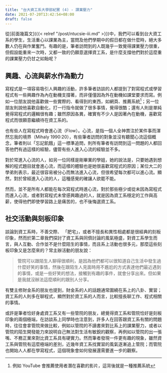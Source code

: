 ```yaml
---
title: "台大資工系大學部紀實 (4) - 課業壓力"
date: 2021-07-20T13:42:54+08:00
draft: false
---
```


從[前面幾篇文]({{< relref "/post/ntucsie-iii.md" >}})中，我們可以看到台大資工系的學生，生活重心以課業為主，當問及他們學期中的假日都在做什麼時，絕大多數人仍在與作業奮鬥。有趣的是，筆者訪問到的人既幾乎一致覺得課業壓力很重，但假設能重來一次時，又都一致的仍願意選擇資工系，是什麼支撐他們對於這麼重的課業壓力仍甘之如飴呢？

## 興趣、心流與薪水作為動力

寫程式是一項容易吸引人興趣的活動，許多筆者訪談的人都提到了對寫程式或學習程式有一些興趣作為內在動機支撐著，而非僅僅因為外在動機如課堂要求而寫。例如一位朋友說他喜歡做一些實際的、看得到的東西，如網頁、推薦系統[^1]；另一位朋友則說他喜歡自動化，打一行指令就做了很多事情，覺得很酷；還有人則是單純覺得寫程式的邏輯很有趣；雖然原因各異，確實有不少人是因著內在動機，喜歡寫程式而很願意繼續待在資工系的。

也有些人在寫程式時會進心流（Flow）。心流，是指一個人全神貫注於某件事而渾然忘我的境界（Mihaly 1990:20），有些筆者訪問的對象並沒有聽聞心流這個概念，筆者則以「忘記飢餓」這一標準追問，則所有筆者有訪問到這一問題的人都回答他們有過這樣的經驗，儘管有些人進入心流的經驗並不多。

對於常進入心流的人，如另一位同樣是剛畢業的學姐，她的說法是，只要她遇到想解的程式題目就會進心流，而這樣的體驗也是她很喜歡寫程式的原因；某位大二的學弟則表示，最近很容易被分心而無法進入心流，但很希望每次都可以進心流。顯然，對於曾經進入心流的人，這種感覺的確讓人欲罷不能。

然而，並不是所有人都能在每次寫程式時進心流，對於那些極少或從未因為寫程式而進入心流，或者對寫程式未曾感興趣過的人，就是因為資工系穩定的工作與高薪，使得他們即使學習路上是痛苦的，也不後悔選資工系。

## 社交活動與刻板印象

談論到資工系時，不善交際、 「肥宅」，或者不擅長和異性相處都是很經典的刻板印象，然而於第二章我們探討了資工系與同儕討論的風氣極盛，對資工系學生而言，與人互動、合作並不是什麼陌生的事情，而且系上活動也很多元，那麼這些刻板印象又是怎麼來的？常主辦活動的朋友說：

> 管院可以跟陌生人聊得很順利，是因為他們都可以很知道自己生活中發生過什麼好笑的事情，然後在跟陌生人見面時用不尷尬的方式表達他們最近遇到的事情，或是一些好笑的想法，接觸到有趣的事件，就會分享出來。但如果是我就沒辦法這麼順利的跟別人分享。

有雙主修財金系的朋友也提到，財金系的人的話題通常圍繞在系上的八卦、實習；資工系的人則多在聊程式，顯然對於資工系的人而言，比較擅長聊工作、程式相關的事情。

或許是筆者恰好身處資工系又有一些管院的朋友，總覺得資工系和管院恰好是刻板印象的兩個極端，在訪談系上同學時也注意到，許多人在回答跟資工系有關的問題時，往往會拿管院來做比較，例如以管院的不讀書來對比系上的課業壓力，或者以管院的陌生開發能力來說明自己無法對生活有敏銳的觀察，再例如以管院的出一張嘴、不務正業來對比資工系具有硬實力。然而筆者發現一件更有趣的現象，雖然資工系與管院有這麼極端的差別，近幾年資工系找實習的風氣逐漸追上管院；而管院也開始人人都在學寫程式，這個現象會如何發展還需要進一步的觀察。

[^1]: 例如 YouTube 會推薦使用者潛在喜歡的影片，這背後就是一種推薦系統